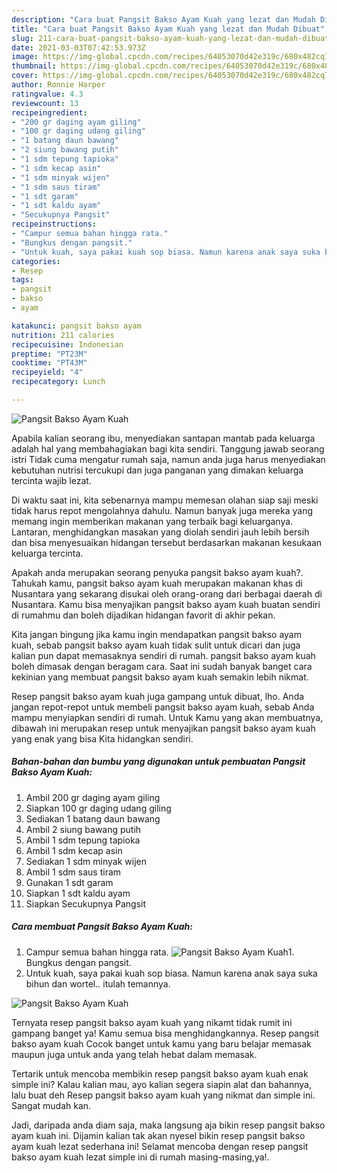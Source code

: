 ```yaml
---
description: "Cara buat Pangsit Bakso Ayam Kuah yang lezat dan Mudah Dibuat"
title: "Cara buat Pangsit Bakso Ayam Kuah yang lezat dan Mudah Dibuat"
slug: 211-cara-buat-pangsit-bakso-ayam-kuah-yang-lezat-dan-mudah-dibuat
date: 2021-03-03T07:42:53.973Z
image: https://img-global.cpcdn.com/recipes/64053070d42e319c/680x482cq70/pangsit-bakso-ayam-kuah-foto-resep-utama.jpg
thumbnail: https://img-global.cpcdn.com/recipes/64053070d42e319c/680x482cq70/pangsit-bakso-ayam-kuah-foto-resep-utama.jpg
cover: https://img-global.cpcdn.com/recipes/64053070d42e319c/680x482cq70/pangsit-bakso-ayam-kuah-foto-resep-utama.jpg
author: Ronnie Harper
ratingvalue: 4.3
reviewcount: 13
recipeingredient:
- "200 gr daging ayam giling"
- "100 gr daging udang giling"
- "1 batang daun bawang"
- "2 siung bawang putih"
- "1 sdm tepung tapioka"
- "1 sdm kecap asin"
- "1 sdm minyak wijen"
- "1 sdm saus tiram"
- "1 sdt garam"
- "1 sdt kaldu ayam"
- "Secukupnya Pangsit"
recipeinstructions:
- "Campur semua bahan hingga rata."
- "Bungkus dengan pangsit."
- "Untuk kuah, saya pakai kuah sop biasa. Namun karena anak saya suka bihun dan wortel.. itulah temannya."
categories:
- Resep
tags:
- pangsit
- bakso
- ayam

katakunci: pangsit bakso ayam 
nutrition: 211 calories
recipecuisine: Indonesian
preptime: "PT23M"
cooktime: "PT43M"
recipeyield: "4"
recipecategory: Lunch

---
```



![Pangsit Bakso Ayam Kuah](https://img-global.cpcdn.com/recipes/64053070d42e319c/680x482cq70/pangsit-bakso-ayam-kuah-foto-resep-utama.jpg)

Apabila kalian seorang ibu, menyediakan santapan mantab pada keluarga adalah hal yang membahagiakan bagi kita sendiri. Tanggung jawab seorang istri Tidak cuma mengatur rumah saja, namun anda juga harus menyediakan kebutuhan nutrisi tercukupi dan juga panganan yang dimakan keluarga tercinta wajib lezat.

Di waktu  saat ini, kita sebenarnya mampu memesan olahan siap saji meski tidak harus repot mengolahnya dahulu. Namun banyak juga mereka yang memang ingin memberikan makanan yang terbaik bagi keluarganya. Lantaran, menghidangkan masakan yang diolah sendiri jauh lebih bersih dan bisa menyesuaikan hidangan tersebut berdasarkan makanan kesukaan keluarga tercinta. 



Apakah anda merupakan seorang penyuka pangsit bakso ayam kuah?. Tahukah kamu, pangsit bakso ayam kuah merupakan makanan khas di Nusantara yang sekarang disukai oleh orang-orang dari berbagai daerah di Nusantara. Kamu bisa menyajikan pangsit bakso ayam kuah buatan sendiri di rumahmu dan boleh dijadikan hidangan favorit di akhir pekan.

Kita jangan bingung jika kamu ingin mendapatkan pangsit bakso ayam kuah, sebab pangsit bakso ayam kuah tidak sulit untuk dicari dan juga kalian pun dapat memasaknya sendiri di rumah. pangsit bakso ayam kuah boleh dimasak dengan beragam cara. Saat ini sudah banyak banget cara kekinian yang membuat pangsit bakso ayam kuah semakin lebih nikmat.

Resep pangsit bakso ayam kuah juga gampang untuk dibuat, lho. Anda jangan repot-repot untuk membeli pangsit bakso ayam kuah, sebab Anda mampu menyiapkan sendiri di rumah. Untuk Kamu yang akan membuatnya, dibawah ini merupakan resep untuk menyajikan pangsit bakso ayam kuah yang enak yang bisa Kita hidangkan sendiri.

<!--inarticleads1-->

##### Bahan-bahan dan bumbu yang digunakan untuk pembuatan Pangsit Bakso Ayam Kuah:

1. Ambil 200 gr daging ayam giling
1. Siapkan 100 gr daging udang giling
1. Sediakan 1 batang daun bawang
1. Ambil 2 siung bawang putih
1. Ambil 1 sdm tepung tapioka
1. Ambil 1 sdm kecap asin
1. Sediakan 1 sdm minyak wijen
1. Ambil 1 sdm saus tiram
1. Gunakan 1 sdt garam
1. Siapkan 1 sdt kaldu ayam
1. Siapkan Secukupnya Pangsit




<!--inarticleads2-->

##### Cara membuat Pangsit Bakso Ayam Kuah:

1. Campur semua bahan hingga rata.
<img src="https://img-global.cpcdn.com/steps/9176c246b759fea9/160x128cq70/pangsit-bakso-ayam-kuah-langkah-memasak-1-foto.jpg" alt="Pangsit Bakso Ayam Kuah">1. Bungkus dengan pangsit.
1. Untuk kuah, saya pakai kuah sop biasa. Namun karena anak saya suka bihun dan wortel.. itulah temannya.
<img src="https://img-global.cpcdn.com/steps/ee68322ac6a023ca/160x128cq70/pangsit-bakso-ayam-kuah-langkah-memasak-3-foto.jpg" alt="Pangsit Bakso Ayam Kuah">



Ternyata resep pangsit bakso ayam kuah yang nikamt tidak rumit ini gampang banget ya! Kamu semua bisa menghidangkannya. Resep pangsit bakso ayam kuah Cocok banget untuk kamu yang baru belajar memasak maupun juga untuk anda yang telah hebat dalam memasak.

Tertarik untuk mencoba membikin resep pangsit bakso ayam kuah enak simple ini? Kalau kalian mau, ayo kalian segera siapin alat dan bahannya, lalu buat deh Resep pangsit bakso ayam kuah yang nikmat dan simple ini. Sangat mudah kan. 

Jadi, daripada anda diam saja, maka langsung aja bikin resep pangsit bakso ayam kuah ini. Dijamin kalian tak akan nyesel bikin resep pangsit bakso ayam kuah lezat sederhana ini! Selamat mencoba dengan resep pangsit bakso ayam kuah lezat simple ini di rumah masing-masing,ya!.


